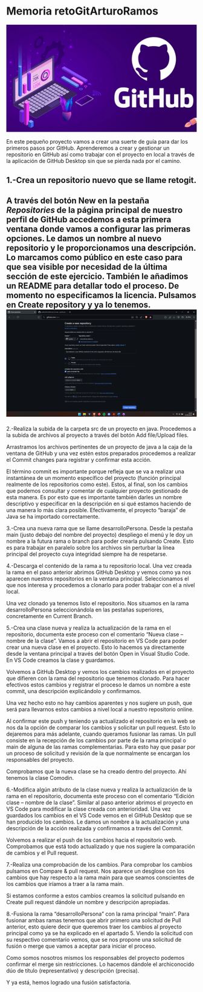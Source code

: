 # Memoria retoGitArturoRamos
![portadaGit](img/portadaGit.png)

En este pequeño proyecto vamos a crear una suerte de guía para dar los primeros pasos por GitHub. Aprenderemos a crear y gestionar un repositorio en GitHub así como trabajar con el proyecto en local a través de la aplicación de GitHub Desktop sin que se pierda nada por el camino.

## 1.-Crea un repositorio nuevo que se llame retogit.
A través del botón **New** en la pestaña *Repositories* de la página principal de nuestro perfil de GitHub accedemos a esta primera ventana donde vamos a configurar las primeras opciones. 
Le damos un nombre al nuevo repositorio y le proporcionamos una descripción. Lo marcamos como público en este caso para que sea visible por necesidad de la última sección de este ejercicio. También le añadimos un README para detallar todo el proceso. De momento no especificamos la licencia. Pulsamos en **Create repository** y ya lo tenemos.
![fig001](img/fig001.png)
 ---
2.-Realiza la subida de la carpeta src de un proyecto en java.
Procedemos a la subida de archivos al proyecto a través del botón Add file/Upload files.
 
Arrastramos los archivos pertinentes de un proyecto de java a la caja de la ventana de GitHub y una vez estén estos preparados procedemos a realizar el Commit changes para registrar y confirmar esta acción.
 
El término commit es importante porque refleja que se va a realizar una instantánea de un momento específico del proyecto (función principal realmente de los repositorios como este). Estos, al final, son los cambios que podemos consultar y comentar de cualquier proyecto gestionado de esta manera. Es por esto que es importante también darles un nombre descriptivo y especificar en la descripción en si qué estamos haciendo de una manera lo más clara posible.
Efectivamente, el proyecto “baraja” de Java se ha importado correctamente.
 

3.-Crea una nueva rama que se llame desarrolloPersona.
Desde la pestaña main (justo debajo del nombre del proyecto) despliego el menú y le doy un nombre a la futura rama o branch para poder crearla pulsando Create. Esto es para trabajar en paralelo sobre los archivos sin perturbar la línea principal del proyecto cuya integridad siempre ha de respetarse.
 

4.-Descarga el contenido de la rama a tu repositorio local.
Una vez creada la rama en el paso anterior abrimos GitHub Desktop y vemos como ya nos aparecen nuestros repositorios en la ventana principal. Seleccionamos el que nos interesa y procedemos a clonarlo para poder trabajar con el a nivel local.
 
 
Una vez clonado ya tenemos listo el repositorio. Nos situamos en la rama desarrolloPersona seleccionándola en las pestañas superiores, concretamente en Current Branch.
 

5.-Crea una clase nueva y realiza la actualización de la rama en el repositorio, documenta este proceso con el comentario “Nueva clase – nombre de la clase”.
Vamos a abrir el repositorio en VS Code para poder crear una nueva clase en el proyecto. Esto lo hacemos ya directamente desde la ventana principal a través del botón Open in Visual Studio Code. 
En VS Code creamos la clase y guardamos.
 
Volvemos a GitHub Desktop y vemos los cambios realizados en el proyecto que difieren con la rama del repositorio que tenemos clonado. Para hacer efectivos estos cambios y registrar el proceso le damos un nombre a este commit, una descripción explicándolo y confirmamos.
 
Una vez hecho esto no hay cambios aparentes y nos sugiere un push, que será para llevarnos estos cambios a nivel local a nuestro repositorio online. 
 
Al confirmar este push y teniendo ya actualizado el repositorio en la web se nos da la opción de comparar los cambios y solicitar un pull request. Esto lo dejaremos para más adelante, cuando queramos fusionar las ramas. Un pull consiste en la recepción de los cambios por parte de la rama principal o main de alguna de las ramas complementarias. Para esto hay que pasar por un proceso de solicitud y revisión de la que normalmente se encargan los responsables del proyecto.
 
Comprobamos que la nueva clase se ha creado dentro del proyecto. Ahí tenemos la clase Comodin.
 

6.-Modifica algún atributo de la clase nueva y realiza la actualización de la rama en el repositorio, documenta este proceso con el comentario “Edición clase – nombre de la clase”.
Similar al paso anterior abrimos el proyecto en VS Code para modificar la clase creada con anterioridad. Una vez guardados los cambios en el VS Code vemos en el GitHub Desktop que se han producido los cambios. Le damos un nombre a la actualización y una descripción de la acción realizada y confirmamos a través del Commit.
 
Volvemos a realizar el push de los cambios hacia el repositorio web. Comprobamos que está todo actualizado y que nos sugiere la comparación de cambios y el Pull request.
 
 

7.-Realiza una comprobación de los cambios.
Para comprobar los cambios pulsamos en Compare & pull request. Nos aparece un desglose con los cambios que hay respecto a la rama main para que seamos conscientes de los cambios que iríamos a traer a la rama main.
 
Si estamos conforme a estos cambios creamos la solicitud pulsando en Create pull request dándole un nombre y descripción apropiadas.
 

8.-Fusiona la rama “desarrolloPersona” con la rama principal “main”.
Para fusionar ambas ramas tenemos que abrir primero una solicitud de Pull anterior, esto quiere decir que queremos traer los cambios al proyecto principal como ya se ha explicado en el apartado 5.
Viendo la solicitud con su respectivo comentario vemos, que se nos propone una solicitud de fusión o merge que vamos a aceptar para iniciar el proceso.
 
Como somos nosotros mismos los responsables del proyecto podemos confirmar el merge sin restricciones. Lo hacemos dándole el archiconocido dúo de título (representativo) y descripción (precisa). 
 
Y ya está, hemos logrado una fusión satisfactoria.
